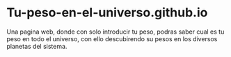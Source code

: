 # Tu-peso-en-el-universo.github.io
Una pagina web, donde con solo introducir tu peso, podras saber cual es tu peso en todo el universo, con ello descubirendo su pesos en los diversos planetas del sistema.
